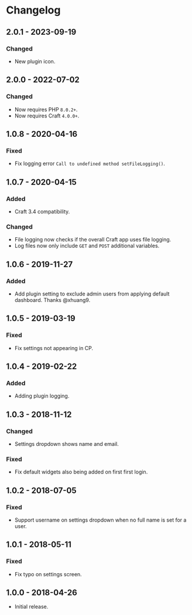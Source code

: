 # Changelog

## 2.0.1 - 2023-09-19

### Changed
- New plugin icon.

## 2.0.0 - 2022-07-02

### Changed
- Now requires PHP `8.0.2+`.
- Now requires Craft `4.0.0+`.

## 1.0.8 - 2020-04-16

### Fixed
- Fix logging error `Call to undefined method setFileLogging()`.

## 1.0.7 - 2020-04-15

### Added
- Craft 3.4 compatibility.

### Changed
- File logging now checks if the overall Craft app uses file logging.
- Log files now only include `GET` and `POST` additional variables.

## 1.0.6 - 2019-11-27

### Added
- Add plugin setting to exclude admin users from applying default dashboard. Thanks @xhuang9.

## 1.0.5 - 2019-03-19

### Fixed
- Fix settings not appearing in CP.

## 1.0.4 - 2019-02-22

### Added
- Adding plugin logging.

## 1.0.3 - 2018-11-12

### Changed
- Settings dropdown shows name and email.

### Fixed
- Fix default widgets also being added on first first login.

## 1.0.2 - 2018-07-05

### Fixed
- Support username on settings dropdown when no full name is set for a user.

## 1.0.1 - 2018-05-11

### Fixed
- Fix typo on settings screen.

## 1.0.0 - 2018-04-26

- Initial release.

